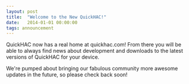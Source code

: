 ```yaml
---
layout: post
title:  "Welcome to the New QuickHAC!"
date:   2014-01-01 00:00:00
tags: announcement
---
```


QuickHAC now has a real home at quickhac.com! From there you will be able to always find news about development and downloads to the latest versions of QuickHAC for your device.

We're pumped about bringing our fabulous community more awesome updates in the future, so please check back soon!
